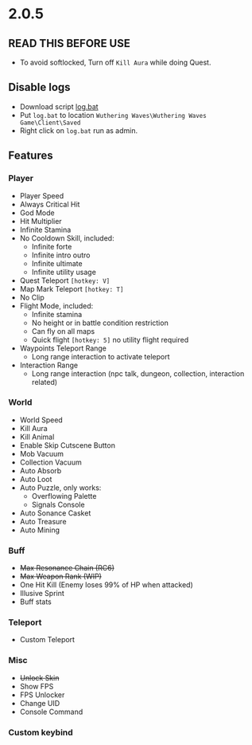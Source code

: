 # 2.0.5

## READ THIS BEFORE USE
- To avoid softlocked, Turn off `Kill Aura` while doing Quest.

## Disable logs
- Download script [log.bat](https://github.com/saefulbarkah/fun-games/blob/main/log.bat)
- Put `log.bat` to location `Wuthering Waves\Wuthering Waves Game\Client\Saved`
- Right click on `log.bat` run as admin.

## Features
### Player
- Player Speed
- Always Critical Hit
- God Mode
- Hit Multiplier
- Infinite Stamina
- No Cooldown Skill, included:
  - Infinite forte
  - Infinite intro outro
  - Infinite ultimate
  - Infinite utility usage
- Quest Teleport `[hotkey: V]`
- Map Mark Teleport `[hotkey: T]`
- No Clip
- Flight Mode, included:
  - Infinite stamina
  - No height or in battle condition restriction
  - Can fly on all maps
  - Quick flight `[hotkey: 5]` no utility flight required
- Waypoints Teleport Range
  - Long range interaction to activate teleport
- Interaction Range
  - Long range interaction (npc talk, dungeon, collection, interaction related)

### World
- World Speed
- Kill Aura
- Kill Animal
- Enable Skip Cutscene Button
- Mob Vacuum
- Collection Vacuum
- Auto Absorb
- Auto Loot
- Auto Puzzle, only works:
  - Overflowing Palette
  - Signals Console
- Auto Sonance Casket
- Auto Treasure
- Auto Mining

### Buff
- ~~Max Resonance Chain (RC6)~~
- ~~Max Weapon Rank (WIP)~~
- One Hit Kill (Enemy loses 99% of HP when attacked)
- Illusive Sprint
- Buff stats

### Teleport
- Custom Teleport

### Misc
- ~~Unlock Skin~~
- Show FPS
- FPS Unlocker
- Change UID
- Console Command

### Custom keybind
